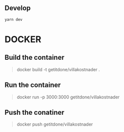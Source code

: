 ## Develop

```bash
yarn dev
```

# DOCKER

## Build the container

> docker build -t getitdone/villakostnader .

## Run the container

> docker run -p 3000:3000 getitdone/villakostnader

## Push the conatiner

> docker push getitdone/villakostnader
